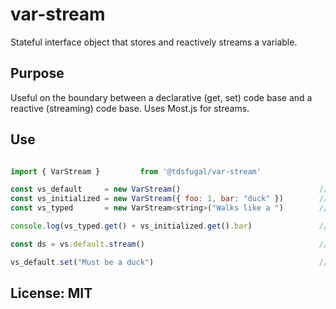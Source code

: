 # var-stream
Stateful interface object that stores and reactively streams a variable. 

## Purpose

Useful on the boundary between a declarative (get, set) code base and a reactive (streaming) code base.  Uses Most.js for streams. 

## Use

```javascript

import { VarStream }         from '@tdsfugal/var-stream'

const vs_default     = new VarStream()                               // default value is null
const vs_initialized = new VarStream({ foo: 1, bar: "duck" })        // value = { foo: 1, bar: "duck" } 
const vs_typed       = new VarStream<string>("Walks like a ")        // value can be typed if in a typescript environment

console.log(vs_typed.get() + vs_initialized.get().bar)               // Getters and setters work as expected. Prints "Walks like a duck"

const ds = vs.default.stream()                                       // ds is a most.js stream

vs_default.set("Must be a duck")                                     // ds immediately emits "Must be a duck" 

```

## License: MIT
